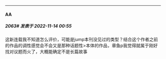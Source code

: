 

*****

####  ΑΑ  
##### 2063#       发表于 2022-11-14 00:55

这新连载我不知道怎么评价，可能是jump本刊没见过的类型？结合这个作者之前的作品的调性感觉会不会又是那种话题性&gt;本体的作品，章鱼p我觉得就属于刚好找对议题而火了，大概能确定不是长篇故事

